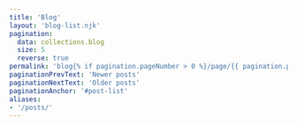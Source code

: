 ```yaml
---
title: 'Blog'
layout: 'blog-list.njk'
pagination:
  data: collections.blog
  size: 5
  reverse: true
permalink: 'blog{% if pagination.pageNumber > 0 %}/page/{{ pagination.pageNumber }}{% endif %}/index.html'
paginationPrevText: 'Newer posts'
paginationNextText: 'Older posts'
paginationAnchor: '#post-list'
aliases:
- '/posts/'
---
```

